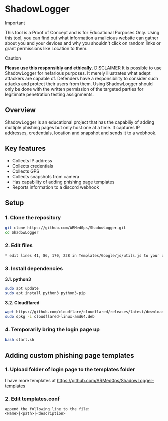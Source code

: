# ShadowLogger

> [!IMPORTANT]
> This tool is a Proof of Concept and is for Educational Purposes Only.
> Using this tool, you can find out what information a malicious website can gather about you and your devices and why you shouldn't click on random links or grant permissions like Location to them.

> [!CAUTION] 
> **Please use this responsibly and ethically.**
> DISCLAIMER
> It is possible to use ShadowLogger for nefarious purposes. It merely illustrates what adept attackers are capable of. Defenders have a responsibility to consider such attacks and protect their users from them. Using ShadowLogger should only be done with the written permission of the targeted parties for legitimate penetration testing assignments.

## Overview
ShadowLogger is an educational project that has the capabiliy of adding multiple phishing pages but only host one at a time. It captures IP addresses, credentials, location and snapshot and sends it to a webhook.

## Key features
- Collects IP address
- Collects credentials
- Collects GPS
- Collects snapshots from camera
- Has capability of adding phishing page templates
- Reports information to a discord webhook

## Setup

### 1. Clone the repository
```bash
git clone https://github.com/ARMed0ps/ShadowLogger.git
cd ShadowLogger
```
### 2. Edit files
```bash
* edit lines 41, 86, 170, 228 in Templates/Google/js/utils.js to your discord webhook
```
### 3. Install dependencies
**3.1. python3**
```bash
sudo apt update
sudo apt install python3 python3-pip
```
**3.2. Cloudflared**
```bash
wget https://github.com/cloudflare/cloudflared/releases/latest/download/cloudflared-linux-amd64.deb
sudo dpkg -i cloudflared-linux-amd64.deb
```
### 4. Temporarily bring the login page up
```bash
bash start.sh
```

## Adding custom phishing page templates
### 1. Upload folder of login page to the templates folder
I have more templates at https://github.com/ARMed0ps/ShadowLogger-templates
### 2. Edit templates.conf
```
append the following line to the file:
<Name>|<path>|<description>
```

